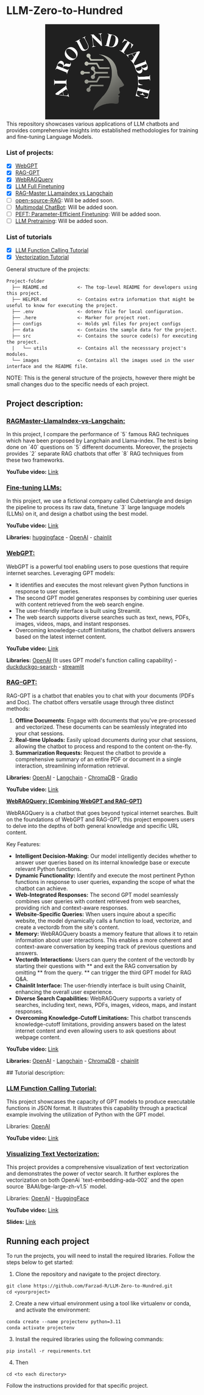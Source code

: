 # LLM-Zero-to-Hundred

<div align="center">
  <img src="logo/AI_RT.png" alt="CAIS" width="300" height="250">
</div>
This repository showcases various applications of LLM chatbots and provides comprehensive insights into established methodologies for training and fine-tuning Language Models.

### List of projects:
- [x] [WebGPT](#WebGPT)
- [x] [RAG-GPT](#RAG-GPT)
- [x] [WebRAGQuery](#WebRAGQuery)
- [x] [LLM Full Finetuning](#Fine-tuning-LLMs)
- [x] [RAG-Master LLamaindex vs Langchain](RAGMaster)
- [ ] [open-source-RAG](#open-source-RAG): Will be added soon.
- [ ] [Multimodal ChatBot](#Multimodal-ChatBot): Will be added soon.
- [ ] [PEFT: Parameter-Efficient Finetuning](coming-soon): Will be added soon.
- [ ] [LLM Pretraining](coming-soon): Will be added soon.

### List of tutorials
- [x] [LLM Function Calling Tutorial](#LLM-function-calling-tutorial)
- [x] [Vectorization Tutorial](#Vectorization-Tutorial)

General structure of the projects:

```
Project-folder
  ├── README.md           <- The top-level README for developers using this project.
  ├── HELPER.md           <- Contains extra information that might be useful to know for executing the project.
  ├── .env                <- dotenv file for local configuration.
  ├── .here               <- Marker for project root.
  ├── configs             <- Holds yml files for project configs
  ├── data                <- Contains the sample data for the project.
  ├── src                 <- Contains the source code(s) for executing the project.
  |   └── utils           <- Contains all the necesssary project's modules. 
  └── images              <- Contains all the images used in the user interface and the README file. 
```
NOTE: This is the general structure of the projects, however there might be small changes duo to the specific needs of each project.

## Project description:
<!-- ====================================== -->
<!-- WebGPT -->
<!-- ====================================== -->
<a id="RAGMaster"></a>
<h3><a style=" white-space:nowrap; " href="https://github.com/Farzad-R/LLM-Zero-to-Hundred/tree/master/RAGMaster-LlamaIndex-vs-Langchain"><b>RAGMaster-LlamaIndex-vs-Langchain:</b></a></h3>
<p>
In this project, I compare the performance of `5` famous RAG techniques which have been proposed by Langchain and Llama-index. The test is being done on `40` questions on `5` different documents. Moreover, the projects provides `2` separate RAG chatbots that offer `8` RAG techniques from these two frameworks.

**YouTube video:** [Link](https://www.youtube.com/watch?v=nze2ZFj7FCk&lc=UgxmsrbI9fLWmkgvD3N4AaABAg)
</p>
<!-- ====================================== -->
<!-- Fine-tuning LLMs -->
<!-- ====================================== -->
<a id="Fine-tuning-LLMs"></a>

<h3><a style=" white-space:nowrap; " href="https://github.com/Farzad-R/LLM-Zero-to-Hundred/tree/master/LLM-Fine-Tuning"><b>Fine-tuning LLMs:</b></a></h3>
<p>
In this project, we use a fictional company called Cubetriangle and design the pipeline to process its raw data, finetune `3` large language models (LLMs) on it, and design a chatbot using the best model.

**YouTube video:** [Link](https://www.youtube.com/watch?v=_g4o21A6AY8&t=1154s)

**Libraries:** [huggingface](https://pypi.org/project/duckduckgo-search/) - [OpenAI](https://platform.openai.com/docs/models/overview) - [chainlit](https://docs.chainlit.io/get-started/overview)

</p>
<!-- ====================================== -->
<!-- WebGPT -->
<!-- ====================================== -->
<a id="WebGPT"></a>
<h3><a style=" white-space:nowrap; " href="https://github.com/Farzad-R/LLM-Zero-to-Hundred/tree/master/WebGPT"><b>WebGPT:</b></a></h3>
<p>
WebGPT is a powerful tool enabling users to pose questions that require internet searches. Leveraging GPT models:

* It identifies and executes the most relevant given Python functions in response to user queries. 
* The second GPT model generates responses by combining user queries with content retrieved from the web search engine. 
* The user-friendly interface is built using Streamlit.
* The web search supports diverse searches such as text, news, PDFs, images, videos, maps, and instant responses. 
* Overcoming knowledge-cutoff limitations, the chatbot delivers answers based on the latest internet content.

**YouTube video:** [Link](https://www.youtube.com/watch?v=55bztmEzAYU&t=739s)

**Libraries:** [OpenAI](https://platform.openai.com/docs/models/overview) (It uses GPT model's function calling capability) - [duckduckgo-search](https://pypi.org/project/duckduckgo-search/) - [streamlit](https://docs.streamlit.io/)
</p>

<!-- ====================================== -->
<!-- RAG-GPT -->
<!-- ====================================== -->
<a id="RAG-GPT"></a>
<h3><a style=" white-space:nowrap; " href="https://github.com/Farzad-R/LLM-Zero-to-Hundred/tree/master/RAG-GPT"><b>RAG-GPT:</b></a></h3>
<p>
RAG-GPT is a chatbot that enables you to chat with your documents (PDFs and Doc). The chatbot offers versatile usage through three distinct methods:

1. **Offline Documents**: Engage with documents that you've pre-processed and vectorized. These documents can be seamlessly integrated into your chat sessions.
2. **Real-time Uploads:** Easily upload documents during your chat sessions, allowing the chatbot to process and respond to the content on-the-fly.
3. **Summarization Requests:** Request the chatbot to provide a comprehensive summary of an entire PDF or document in a single interaction, streamlining information retrieval.

**Libraries:** [OpenAI](https://platform.openai.com/docs/models/overview) - [Langchain](https://python.langchain.com/docs/get_started/quickstart) - [ChromaDB](https://www.trychroma.com/) - [Gradio](https://www.gradio.app/guides/quickstart) 

**YouTube video:** [Link](https://www.youtube.com/watch?v=1FERFfut4Uw&t=3s)
</p>
<!-- ====================================== -->
<!-- WebRAGQuery -->
<!-- ====================================== -->
<a id="WebRAGQuery"></a>
<a style=" white-space:nowrap; " href="https://github.com/Farzad-R/LLM-Zero-to-Hundred/tree/master/WebRAGQuery"><b>WebRAGQuery: (Combining WebGPT and RAG-GPT)</b></a>
<p>
WebRAGQuery is a chatbot that goes beyond typical internet searches. Built on the foundations of WebGPT and RAG-GPT, this project empowers users to delve into the depths of both general knowledge and specific URL content.

Key Features:</br>

* **Intelligent Decision-Making:** Our model intelligently decides whether to answer user queries based on its internal knowledge base or execute relevant Python functions.
* **Dynamic Functionality:** Identify and execute the most pertinent Python functions in response to user queries, expanding the scope of what the chatbot can achieve.
* **Web-Integrated Responses:** The second GPT model seamlessly combines user queries with content retrieved from web searches, providing rich and context-aware responses.
* **Website-Specific Queries:** When users inquire about a specific website, the model dynamically calls a function to load, vectorize, and create a vectordb from the site's content.
* **Memory:** WebRAGQuery boasts a memory feature that allows it to retain information about user interactions. This enables a more coherent and context-aware conversation by keeping track of previous questions and answers.
* **Vectordb Interactions:** Users can query the content of the vectordb by starting their questions with ** and exit the RAG conversation by omitting ** from the query. ** can trigger the third GPT model for RAG Q&A.
* **Chainlit Interface:** The user-friendly interface is built using Chainlit, enhancing the overall user experience.
* **Diverse Search Capabilities:** WebRAGQuery supports a variety of searches, including text, news, PDFs, images, videos, maps, and instant responses.
* **Overcoming Knowledge-Cutoff Limitations:** This chatbot transcends knowledge-cutoff limitations, providing answers based on the latest internet content and even allowing users to ask questions about webpage content.

**YouTube video:** [Link](https://www.youtube.com/watch?v=KoWjy5PZdX0&t=266s)

**Libraries:** [OpenAI](https://platform.openai.com/docs/models/overview) - [Langchain](https://python.langchain.com/docs/get_started/quickstart) - [ChromaDB](https://www.trychroma.com/) - [chainlit](https://docs.chainlit.io/get-started/overview)
</p>
## Tutorial description:
<!-- -------------------------------------- -->
<!-- LLM-function-calling-tutorial -->
<!-- -------------------------------------- -->
<a id="LLM-function-calling-tutorial"></a>
<h3><a style=" white-space:nowrap; " href="https://github.com/Farzad-R/LLM-Zero-to-Hundred/tree/master/tutorials/LLM-function-calling-tutorial"><b>LLM Function Calling Tutorial:</b></a></h3>
<p>

This project showcases the capacity of GPT models to produce executable functions in JSON format. It illustrates this capability through a practical example involving the utilization of Python with the GPT model.

Libraries: [OpenAI](https://platform.openai.com/docs/models/overview)

**YouTube video:** [Link](https://www.youtube.com/watch?v=P3bNGBTDiKM&t=3s)
</p>
<!-- -------------------------------------- -->
<!-- LLM-function-calling-tutorial -->
<!-- -------------------------------------- -->
<a id="Vectorization-Tutorial"></a>
<h3><a style=" white-space:nowrap; " href="https://github.com/Farzad-R/LLM-Zero-to-Hundred/tree/master/tutorials/vectorization_tutorial"><b>Visualizing Text Vectorization:</b></a></h3>
<p>
This project provides a comprehensive visualization of text vectorization and demonstrates the power of vector search. It further explores the vectorization on both OpenAi `text-embedding-ada-002` and the open source `BAAI/bge-large-zh-v1.5` model.

Libraries: [OpenAI](https://platform.openai.com/docs/models/overview) - [HuggingFace](https://huggingface.co/BAAI/bge-large-zh-v1.5)

**YouTube video:** [Link](https://www.youtube.com/watch?v=sxBr_afsvb0&t=454s)
</p>

**Slides:** [Link](https://github.com/Farzad-R/LLM-Zero-to-Hundred/blob/master/presentation/slides.pdf)

## Running each project
To run the projects, you will need to install the required libraries. Follow the steps below to get started:

1. Clone the repository and navigate to the project directory.
```
git clone https://github.com/Farzad-R/LLM-Zero-to-Hundred.git
cd <yourproject>
```
2. Create a new virtual environment using a tool like virtualenv or conda, and activate the environment:
```
conda create --name projectenv python=3.11
conda activate projectenv
```
3. Install the required libraries using the following commands:
```
pip install -r requirements.txt
```
4. Then
```
cd <to each directory>
```
Follow the instructions provided for that specific project.


